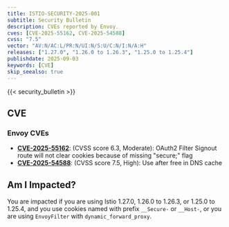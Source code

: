 ```yaml
---
title: ISTIO-SECURITY-2025-001
subtitle: Security Bulletin
description: CVEs reported by Envoy.
cves: [CVE-2025-55162, CVE-2025-54588]
cvss: "7.5"
vector: "AV:N/AC:L/PR:N/UI:N/S:U/C:N/I:N/A:H"
releases: ["1.27.0", "1.26.0 to 1.26.3", "1.25.0 to 1.25.4"]
publishdate: 2025-09-03
keywords: [CVE]
skip_seealso: true
---
```


{{< security_bulletin >}}

## CVE

### Envoy CVEs

- __[CVE-2025-55162](https://github.com/envoyproxy/envoy/security/advisories/GHSA-95j4-hw7f-v2rh)__: (CVSS score 6.3, Moderate): OAuth2 Filter Signout route will not clear cookies because of missing "secure;" flag
- __[CVE-2025-54588](https://github.com/envoyproxy/envoy/security/advisories/GHSA-g9vw-6pvx-7gmw)__: (CVSS score 7.5, High): Use after free in DNS cache

## Am I Impacted?

You are impacted if you are using Istio 1.27.0, 1.26.0 to 1.26.3, or 1.25.0 to 1.25.4, and you use cookies named with prefix `__Secure-` or `__Host-`, or you are using `EnvoyFilter` with `dynamic_forward_proxy`.
